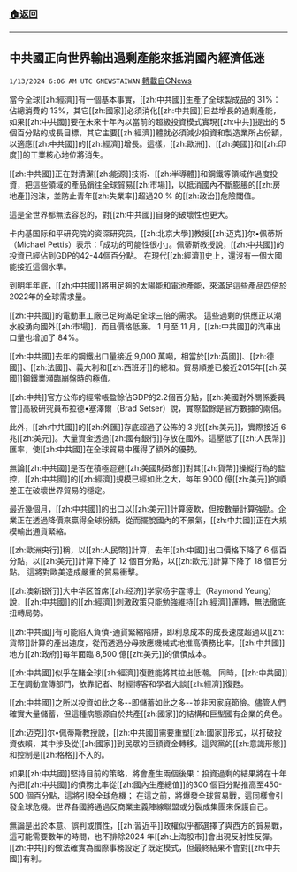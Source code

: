 ###  [:house:返回](README.md)
---


## 中共國正向世界輸出過剩產能來抵消國內經濟低迷
`1/13/2024 6:06 AM UTC GNEWSTAIWAN` [轉載自GNews](https://gnews.org/articles/2214654)

當今全球[[zh:經濟]]有一個基本事實，[[zh:中共國]]生產了全球製成品的 31%：佔總消費的 13%，其它[[zh:國家]]必須消化[[zh:中共國]]日益增長的過剩產能，如果[[zh:中共國]]要在未來十年內以當前的超級投資模式實現[[zh:中共]]提出的 5 個百分點的成長目標，其它主要[[zh:經濟]]體就必須減少投資和製造業所占份額，以適應[[zh:中共國]]的[[zh:經濟]]增長。這樣，[[zh:歐洲]]、[[zh:美國]]和[[zh:印度]]的工業核心地位將消失。

  

[[zh:中共國]]正在對清潔[[zh:能源]]技術、[[zh:半導體]]和鋼鐵等領域作過度投資，把這些領域的產品銷往全球貿易[[zh:市場]]，以抵消國內不斷膨脹的[[zh:房地產]]泡沫，並防止青年[[zh:失業率]]超過20  % 的[[zh:政治]]危險閾值。  

  

這是全世界都無法容忍的，對[[zh:中共國]]自身的破壞性也更大。

  

卡内基国际和平研究院的资深研究员，[[zh:北京大學]]教授[[zh:迈克]]尔•佩蒂斯（Michael Pettis）表示：「成功的可能性很小」。佩蒂斯教授說，[[zh:中共國]]的投資已經佔到GDP的42-44個百分點。 在現代[[zh:經濟]]史上，還沒有一個大國能接近這個水準。 

  

到明年年底，[[zh:中共國]]將用足夠的太陽能和電池產能，來滿足這些產品四倍於2022年的全球需求量。  

  

[[zh:中共國]]的電動車工廠已足夠滿足全球三倍的需求。 這些過剩的供應正以潮水般湧向國外[[zh:市場]]，而且價格低廉。 1 月至 11 月，[[zh:中共國]]的汽車出口量也增加了 84%。

  

[[zh:中共國]]去年的鋼鐵出口量接近 9,000 萬噸，相當於[[zh:英國]]、[[zh:德國]]、[[zh:法國]]、義大利和[[zh:西班牙]]的總和。貿易順差已接近2015年[[zh:英國]]鋼鐵業瀕臨崩盤時的極值。

  

[[zh:中共]]官方公佈的經常帳盈餘佔GDP的2.2個百分點，[[zh:美國對外關係委員會]]高級研究員布拉德•塞澤爾（Brad Setser）說，實際盈餘是官方數據的兩倍。

  

此外，[[zh:中共國]]的[[zh:外匯]]存底超過了公佈的 3 兆[[zh:美元]]，實際接近 6 兆[[zh:美元]]。大量資金透過[[zh:國有銀行]]存放在國外。這壓低了[[zh:人民幣]]匯率，使[[zh:中共國]]在全球貿易中獲得了額外的優勢。  

  

無論[[zh:中共國]]是否在積極迴避[[zh:美國財政部]]對其[[zh:貨幣]]操縱行為的監控，[[zh:中共國]]的[[zh:經濟]]規模已經如此之大，每年 9000 億[[zh:美元]]的順差正在破壞世界貿易的穩定。

  

最近幾個月，[[zh:中共國]]的出口以[[zh:美元]]計算疲軟，但按數量計算強勁。企業正在透過降價來贏得全球份額，從而擺脫國內的不景氣，[[zh:中共國]]正在大規模輸出通貨緊縮。

  

[[zh:歐洲央行]]稱，以[[zh:人民幣]]計算，去年[[zh:中國]]出口價格下降了 6 個百分點，以[[zh:美元]]計算下降了 12 個百分點，以[[zh:歐元]]計算下降了 18 個百分點。 這將對歐美造成嚴重的貿易衝擊。

  

[[zh:澳新银行]]大中华区首席[[zh:经济]]学家杨宇霆博士（Raymond Yeung）說，[[zh:中共國]]的[[zh:經濟]]刺激政策只能勉強維持[[zh:經濟]]運轉，無法徹底扭轉局勢。

  

[[zh:中共國]]有可能陷入負債\-通貨緊縮陷阱，即利息成本的成長速度超過以[[zh:貨幣]]計算的產出速度，從而透過分母效應機械式地推高債務比率。[[zh:中共國]]地方[[zh:政府]]每年面臨 8,500 億[[zh:美元]]的償債成本。

  

[[zh:中共國]]似乎在賭全球[[zh:經濟]]復甦能將其拉出低潮。 同時，[[zh:中共國]]正在調動宣傳部門，依靠記者、財經博客和學者大談[[zh:經濟]]復甦。  

  

[[zh:中共國]]之所以投資如此之多\--即儲蓄如此之多\--並非因家庭節儉。儘管人們確實大量儲蓄，但這種病態源自於共產[[zh:國家]]的結構和巨型國有企業的角色。 

  

[[zh:迈克]]尔•佩蒂斯教授說，[[zh:中共國]]需要重塑[[zh:國家]]形式，以打破投資依賴，其中涉及從[[zh:國家]]到民眾的巨額資金轉移。這與黨的[[zh:意識形態]]和控制是[[zh:格格]]不入的。

  

如果[[zh:中共國]]堅持目前的策略，將會產生兩個後果：投資過剩的結果將在十年內把[[zh:中共國]]的債務比率從[[zh:國內生產總值]]的300 個百分點推高至450-500 個百分點，這將引發全球危機； 在這之前，將爆發全球貿易戰，這同樣會引發全球危機。世界各國將通過反商業主義陣線聯盟或分裂成集團來保護自己。  

  

無論是出於本意、誤判或慣性，[[zh:習近平]]政權似乎都選擇了與西方的貿易戰，這可能需要數年的時間，也不排除2024 年[[zh:上海股市]]會出現反射性反彈。[[zh:中共]]的做法確實為國際事務設定了既定模式，但最終結果不會對[[zh:中共國]]有利。

